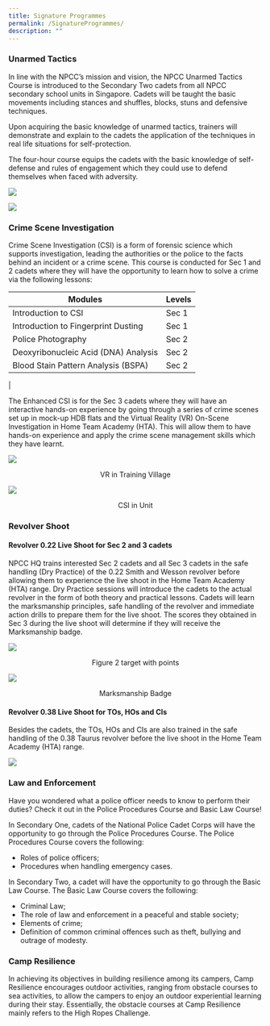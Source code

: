 ```yaml
---
title: Signature Programmes
permalink: /SignatureProgrammes/
description: ""
---
```

### Unarmed Tactics
       
In line with the NPCC’s mission and vision, the NPCC Unarmed Tactics Course is introduced to the Secondary Two cadets from all NPCC secondary school units in Singapore. Cadets will be taught the basic movements including stances and shuffles, blocks, stuns and defensive techniques.

Upon acquiring the basic knowledge of unarmed tactics, trainers will demonstrate and explain to the cadets the application of the techniques in real life situations for self-protection.

The four-hour course equips the cadets with the basic knowledge of self-defense and rules of engagement which they could use to defend themselves when faced with adversity.

![](/images/Unarmed-Tactics-01_lowres-1.jpg)

![](/images/Unarmed-Tactics-02_lowres-1.jpg)

### Crime Scene Investigation
Crime Scene Investigation (CSI) is a form of forensic science which supports investigation, leading the authorities or the police to the facts behind an incident or a crime scene. This course is conducted for Sec 1 and 2 cadets where they will have the opportunity to learn how to solve a crime via the following lessons:


| Modules | Levels | 
| -------- | -------- | 
| Introduction to CSI     | Sec 1     |
| Introduction to Fingerprint Dusting     | Sec 1     |
| Police Photography     | Sec 2     |
| Deoxyribonucleic Acid (DNA) Analysis     | Sec 2     |
| Blood Stain Pattern Analysis (BSPA)     | Sec 2
|
        
The Enhanced CSI is for the Sec 3 cadets where they will have an interactive hands-on experience by going through a series of crime scenes set up in mock-up HDB flats and the Virtual Reality (VR) On-Scene Investigation in Home Team Academy (HTA). This will allow them to have hands-on experience and apply the crime scene management skills which they have learnt.

![](/images/VR-in-Training-Village.jpg)
<center> VR in Training Village</center>

![](/images/CSI-in-Unit.jpg)
<center> CSI in Unit</center>

### Revolver Shoot
#### **Revolver 0.22 Live Shoot for Sec 2 and 3 cadets**
        
NPCC HQ trains interested Sec 2 cadets and all Sec 3 cadets in the safe handling (Dry Practice) of the 0.22 Smith and Wesson revolver before allowing them to experience the live shoot in the Home Team Academy (HTA) range. Dry Practice sessions will introduce the cadets to the actual revolver in the form of both theory and practical lessons. Cadets will learn the marksmanship principles, safe handling of the revolver and immediate action drills to prepare them for the live shoot. The scores they obtained in Sec 3 during the live shoot will determine if they will receive the Marksmanship badge.

![](/images/Figure-2-target-with-points.jpg)
<center>Figure 2 target with points</center>

![](/images/Marksmanship-Badge.jpg)
<center>Marksmanship Badge</center>

#### **Revolver 0.38 Live Shoot for TOs, HOs and CIs**
      
Besides the cadets, the TOs, HOs and CIs are also trained in the safe handling of the 0.38 Taurus revolver before the live shoot in the Home Team Academy (HTA) range.

![](/images/home-team-academy01.jpg)

### Law and Enforcement
       
Have you wondered what a police officer needs to know to perform their duties? Check it out in the Police Procedures Course and Basic Law Course!

In Secondary One, cadets of the National Police Cadet Corps will have the opportunity to go through the Police Procedures Course. The Police Procedures Course covers the following:
* Roles of police officers;
* Procedures when handling emergency cases.
       
In Secondary Two, a cadet will have the opportunity to go through the Basic Law Course. The Basic Law Course covers the following:
* Criminal Law;
* The role of law and enforcement in a peaceful and stable society;
* Elements of crime;
* Definition of common criminal offences such as theft, bullying and outrage of modesty.

### Camp Resilience
        
In achieving its objectives in building resilience among its campers, Camp Resilience encourages outdoor activities, ranging from obstacle courses to sea activities, to allow the campers to enjoy an outdoor experiential learning during their stay. Essentially, the obstacle courses at Camp Resilience mainly refers to the High Ropes Challenge.

